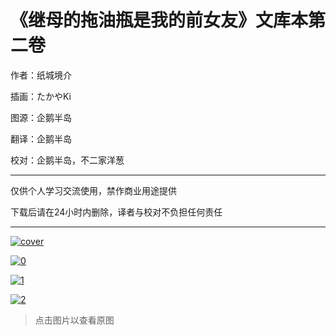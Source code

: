 # 《继母的拖油瓶是我的前女友》文库本第二卷

作者：纸城境介

插画：たかやKi

图源：企鹅半岛

翻译：企鹅半岛

校对：企鹅半岛，不二家洋葱

---


 仅供个人学习交流使用，禁作商业用途提供

 下载后请在24小时内删除，译者与校对不负担任何责任

---

<a href="https://ibb.co/Tvd0zLt"><img src="https://i.ibb.co/Pm0WBQg/cover.jpg" alt="cover" border="0"></a>

<a href="https://ibb.co/8gtK1Qc"><img src="https://i.ibb.co/YBwRHVZ/0.jpg" alt="0" border="0"></a>



<a href="https://ibb.co/9vd5tKj"><img src="https://i.ibb.co/cvsnLfd/1.jpg" alt="1" border="0"></a>

<a href="https://ibb.co/8K6nsFL"><img src="https://i.ibb.co/M2MySqx/2.jpg" alt="2" border="0"></a>

> 点击图片以查看原图
